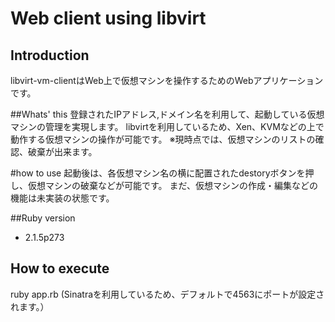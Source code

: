 
# Web client using libvirt

## Introduction
libvirt-vm-clientはWeb上で仮想マシンを操作するためのWebアプリケーションです。


##Whats' this
登録されたIPアドレス,ドメイン名を利用して、起動している仮想マシンの管理を実現します。
libvirtを利用しているため、Xen、KVMなどの上で動作する仮想マシンの操作が可能です。
※現時点では、仮想マシンのリストの確認、破棄が出来ます。

#how to use
起動後は、各仮想マシン名の横に配置されたdestoryボタンを押し、仮想マシンの破棄などが可能です。
まだ、仮想マシンの作成・編集などの機能は未実装の状態です。

##Ruby version
- 2.1.5p273



## How to execute
ruby app.rb (Sinatraを利用しているため、デフォルトで4563にポートが設定されます。）










